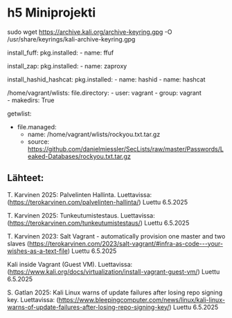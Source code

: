 # h5 Miniprojekti

sudo wget https://archive.kali.org/archive-keyring.gpg -O /usr/share/keyrings/kali-archive-keyring.gpg


install_fuff:
  pkg.installed:
    - name: ffuf
  
install_zap:
  pkg.installed:
    - name: zaproxy
    
install_hashid_hashcat:
  pkg.installed:
    - name: hashid
    - name: hashcat
      
/home/vagrant/wlists:
  file.directory:
    - user: vagrant
    - group: vagrant                                                                                  
    - makedirs: True

getwlist:
  - file.managed:
    - name: /home/vagrant/wlists/rockyou.txt.tar.gz
    - source: https://github.com/danielmiessler/SecLists/raw/master/Passwords/Leaked-Databases/rockyou.txt.tar.gz  
##


## Lähteet:

T. Karvinen 2025: Palvelinten Hallinta. Luettavissa: (https://terokarvinen.com/palvelinten-hallinta/) Luettu 6.5.2025

T. Karvinen 2025: Tunkeutumistestaus. Luettavissa: (https://terokarvinen.com/tunkeutumistestaus/) Luettu 6.5.2025

T. Karvinen 2023: Salt Vagrant - automatically provision one master and two slaves (https://terokarvinen.com/2023/salt-vagrant/#infra-as-code---your-wishes-as-a-text-file) Luettu 6.5.2025

Kali inside Vagrant (Guest VM). Luettavissa: (https://www.kali.org/docs/virtualization/install-vagrant-guest-vm/) Luettu 6.5.2025

S. Gatlan 2025: Kali Linux warns of update failures after losing repo signing key. Luettavissa: (https://www.bleepingcomputer.com/news/linux/kali-linux-warns-of-update-failures-after-losing-repo-signing-key/) Luettu 6.5.2025
